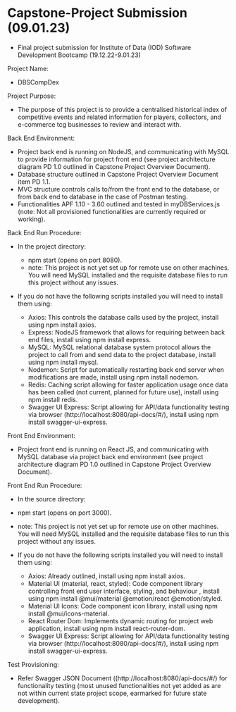 # Capstone-Project Submission (09.01.23)
  - Final project submission for Institute of Data (IOD) Software Development Bootcamp (19.12.22-9.01.23)

Project Name: 
  - DBSCompDex

Project Purpose:
  - The purpose of this project is to provide a centralised historical index of competitive events and related information for players, collectors, 
    and e-commerce tcg businesses to review and interact with.

Back End Environment:
  - Project back end is running on NodeJS, and communicating with MySQL to provide information for project front end (see project architecture diagram PD 1.0 
    outlined in Capstone Project Overview Document).
  - Database structure outlined in Capstone Project Overview Document item PD 1.1.
  - MVC structure controls calls to/from the front end to the database, or from back end to database in the case of Postman testing.
  - Functionalities APF 1.10 - 3.60 outlined and tested in myDBServices.js (note: Not all provisioned functionalities are currently required or working).
  
Back End Run Procedure:
  - In the project directory:
    - npm start (opens on port 8080).
    - note: This project is not yet set up for remote use on other machines. You will need MySQL installed and the requisite database files to 
      run this project without any issues.
      
  - If you do not have the following scripts installed you will need to install them using:
    - Axios: 
        This controls the database calls used by the project, install using npm install axios.
    - Express: 
        NodeJS framework that allows for requiring between back end files, install using npm install express.
    - MySQL: 
        MySQL relational database system protocol allows the project to call from and send data to the project database, install using npm install mysql.
    - Nodemon: 
        Script for automatically restarting back end server when modifications are made, install using npm install nodemon.
    - Redis: 
        Caching script allowing for faster application usage once data has been called (not current, planned for future use), install using npm install redis.
    - Swagger UI Express: 
        Script allowing for API/data functionality testing via browser (http://localhost:8080/api-docs/#/), install using npm install swagger-ui-express.

Front End Environment:
  - Project front end is running on React JS, and communicating with MySQL database via project back end environment (see project architecture diagram PD 1.0 
    outlined in Capstone Project Overview Document).

Front End Run Procedure:
  - In the source directory:
  - npm start (opens on port 3000).
  - note: This project is not yet set up for remote use on other machines. You will need MySQL installed and the requisite database files to 
    run this project without any issues.

- If you do not have the following scripts installed you will need to install them using:
    - Axios: 
        Already outlined, install using npm install axios.
    - Material UI (material, react, styled): 
        Code component library controlling front end user interface, styling, and behaviour , install using npm install @mui/material @emotion/react @emotion/styled.
    - Material UI Icons: 
        Code component icon library, install using npm install @mui/icons-material.
    - React Router Dom: 
        Implements dynamic routing for project web application, install using npm install react-router-dom.
    - Swagger UI Express: 
        Script allowing for API/data functionality testing via browser (http://localhost:8080/api-docs/#/), install using npm install swagger-ui-express.

Test Provisioning:
  - Refer Swagger JSON Document ((http://localhost:8080/api-docs/#/) for functionality testing (most unused functionalities not yet added as are not within 
    current state project scope, earmarked for future state development).
 

  
